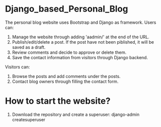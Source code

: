 # Django_based_Personal_Blog
The personal blog website uses Bootstrap and Django as framework.
Users can:
1. Manage the website through adding 'aadmin/' at the end of the URL.
2. Publish/edit/delete a post. If the post have not been piblished, it will be saved as a draft.
3. Review comments and decide to approve or delete them.
4. Save the contact information from visitors through Django backend.

Visitors can:
1. Browse the posts and add comments under the posts.
2. Contact blog owners through filling the contact form.

# How to start the website?
1. Download the repository and create a superuser:
django-admin createsuperuser

